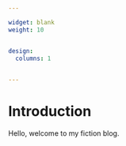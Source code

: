 ```yaml
---

widget: blank
weight: 10


design:
  columns: 1
  

---
```


# Introduction

Hello, welcome to my fiction blog. 



